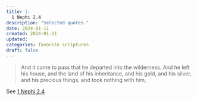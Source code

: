 ```yaml
---
title: |-
  1 Nephi 2.4
description: "Selected quotes."
date: 2024-01-11
created: 2024-01-11
updated: 
categories: favorite scriptures
draft: false
---
```


> And it came to pass that he departed into the wilderness. And he left his house, and the land of his inheritance, and his gold, and his silver, and his precious things, and took nothing with him,

See [1 Nephi 2.4](https://www.churchofjesuschrist.org/study/scriptures/bofm/1-ne/2?id=p4&lang=eng#p4)